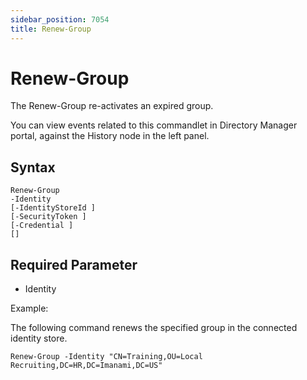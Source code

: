 ```yaml
---
sidebar_position: 7054
title: Renew-Group
---
```


# Renew-Group

The Renew-Group re-activates an expired group.

You can view events related to this commandlet in Directory Manager portal, against the History node in the left panel.

## Syntax

```
Renew-Group  
-Identity   
[-IdentityStoreId ]  
[-SecurityToken ]  
[-Credential ]  
[]
```
## Required Parameter

* Identity

Example:

The following command renews the specified group in the connected identity store.

```
Renew-Group -Identity "CN=Training,OU=Local Recruiting,DC=HR,DC=Imanami,DC=US"
```